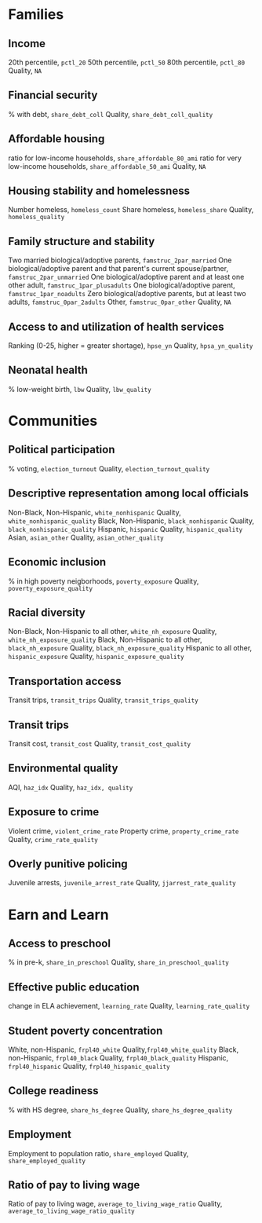 # Families

## Income
20th percentile, `pctl_20`
50th percentile, `pctl_50`
80th percentile, `pctl_80`
Quality, `NA`

## Financial security
% with debt, `share_debt_coll`
Quality, `share_debt_coll_quality`

## Affordable housing
ratio for low-income households, `share_affordable_80_ami`
ratio for very low-income households, `share_affordable_50_ami`
Quality, `NA`

## Housing stability and homelessness
Number homeless, `homeless_count`
Share homeless, `homeless_share`
Quality, `homeless_quality`

## Family structure and stability
Two married biological/adoptive parents, `famstruc_2par_married`
One biological/adoptive parent and that parent's current spouse/partner, `famstruc_2par_unmarried`
One biological/adoptive parent and at least one other adult, `famstruc_1par_plusadults`
One biological/adoptive parent, `famstruc_1par_noadults`
Zero biological/adoptive parents, but at least two adults, `famstruc_0par_2adults`
Other, `famstruc_0par_other`
Quality, `NA`

## Access to and utilization of health services
Ranking (0-25, higher = greater shortage), `hpse_yn`
Quality, `hpsa_yn_quality`

## Neonatal health
% low-weight birth, `lbw`
Quality, `lbw_quality`

# Communities

## Political participation
% voting, `election_turnout`
Quality, `election_turnout_quality`

## Descriptive representation among local officials
Non-Black, Non-Hispanic, `white_nonhispanic`
Quality, `white_nonhispanic_quality`
Black, Non-Hispanic, `black_nonhispanic`
Quality, `black_nonhispanic_quality`
Hispanic, `hispanic`
Quality, `hispanic_quality`
Asian, `asian_other`
Quality, `asian_other_quality`

## Economic inclusion
% in high poverty neigborhoods, `poverty_exposure`
Quality, `poverty_exposure_quality`

## Racial diversity
Non-Black, Non-Hispanic to all other, `white_nh_exposure`
Quality, `white_nh_exposure_quality`
Black, Non-Hispanic to all other, `black_nh_exposure`
Quality, `black_nh_exposure_quality`
Hispanic to all other, `hispanic_exposure`
Quality, `hispanic_exposure_quality`

## Transportation access
Transit trips, `transit_trips`
Quality, `transit_trips_quality`

## Transit trips
Transit cost, `transit_cost`
Quality, `transit_cost_quality`

## Environmental quality
AQI, `haz_idx`
Quality, `haz_idx, quality`

## Exposure to crime
Violent crime, `violent_crime_rate`
Property crime, `property_crime_rate`
Quality, `crime_rate_quality`

## Overly punitive policing
Juvenile arrests, `juvenile_arrest_rate`
Quality, `jjarrest_rate_quality`

# Earn and Learn

## Access to preschool
% in pre-k, `share_in_preschool`
Quality, `share_in_preschool_quality`

## Effective public education
change in ELA achievement, `learning_rate`
Quality, `learning_rate_quality `

## Student poverty concentration
White, non-Hispanic, `frpl40_white`
Quality,`frpl40_white_quality`
Black, non-Hispanic, `frpl40_black`
Quality, `frpl40_black_quality`
Hispanic, `frpl40_hispanic`
Quality, `frpl40_hispanic_quality`

## College readiness
% with HS degree, `share_hs_degree`
Quality, `share_hs_degree_quality`

## Employment
Employment to population ratio, `share_employed`
Quality, `share_employed_quality`

## Ratio of pay to living wage
Ratio of pay to living wage, `average_to_living_wage_ratio`
Quality, `average_to_living_wage_ratio_quality`
